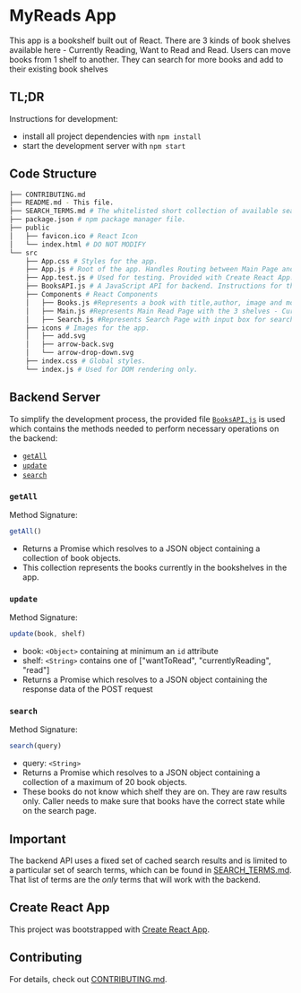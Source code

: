 # MyReads App

This app is a bookshelf built out of React. There are 3 kinds of book shelves available here - Currently Reading, Want to Read and Read. Users can move books from 1 shelf to another. They can search for more books and add to their existing book shelves

## TL;DR

Instructions for development:

* install all project dependencies with `npm install`
* start the development server with `npm start`

## Code Structure
```bash
├── CONTRIBUTING.md
├── README.md - This file.
├── SEARCH_TERMS.md # The whitelisted short collection of available search terms for use with this app.
├── package.json # npm package manager file. 
├── public
│   ├── favicon.ico # React Icon
│   └── index.html # DO NOT MODIFY
└── src
    ├── App.css # Styles for the app.
    ├── App.js # Root of the app. Handles Routing between Main Page and Search Page. Also responsible for calling Backend APIs
    ├── App.test.js # Used for testing. Provided with Create React App.
    ├── BooksAPI.js # A JavaScript API for backend. Instructions for the methods are below.
    ├── Components # React Components
    │   ├── Books.js #Represents a book with title,author, image and move operations
    │   ├── Main.js #Represents Main Read Page with the 3 shelves - Currently Reading, Want To Read and Read
    │   ├── Search.js #Represents Search Page with input box for search and a result set if results are found
    ├── icons # Images for the app. 
    │   ├── add.svg
    │   ├── arrow-back.svg
    │   └── arrow-drop-down.svg
    ├── index.css # Global styles. 
    └── index.js # Used for DOM rendering only.
```

## Backend Server

To simplify the development process, the provided file [`BooksAPI.js`](src/BooksAPI.js) is used which contains the methods needed to perform necessary operations on the backend:

* [`getAll`](#getall)
* [`update`](#update)
* [`search`](#search)

### `getAll`

Method Signature:

```js
getAll()
```

* Returns a Promise which resolves to a JSON object containing a collection of book objects.
* This collection represents the books currently in the bookshelves in the app.

### `update`

Method Signature:

```js
update(book, shelf)
```

* book: `<Object>` containing at minimum an `id` attribute
* shelf: `<String>` contains one of ["wantToRead", "currentlyReading", "read"]  
* Returns a Promise which resolves to a JSON object containing the response data of the POST request

### `search`

Method Signature:

```js
search(query)
```

* query: `<String>`
* Returns a Promise which resolves to a JSON object containing a collection of a maximum of 20 book objects.
* These books do not know which shelf they are on. They are raw results only. Caller needs to make sure that books have the correct state while on the search page.

## Important
The backend API uses a fixed set of cached search results and is limited to a particular set of search terms, which can be found in [SEARCH_TERMS.md](SEARCH_TERMS.md). That list of terms are the _only_ terms that will work with the backend.

## Create React App

This project was bootstrapped with [Create React App](https://github.com/facebookincubator/create-react-app). 

## Contributing

For details, check out [CONTRIBUTING.md](CONTRIBUTING.md).
